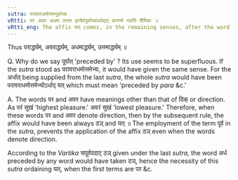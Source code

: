 ```yaml
---
sutra: परावराधमोत्तमपूर्वाच्च
vRtti: पर अवर अधम उत्तम इत्येवंपूर्वाच्चार्धाद्यत् प्रत्ययो भवति शैषिकः ॥
vRtti_eng: The affix यत् comes, in the remaining senses, after the word '_ardha_', when preceded by '_para_', '_avara_', '_adhama_', and '_uttama_'.
---
```

Thus परार्द्ध्यम्, अवरार्द्ध्यम्, अधमार्द्ध्यम्, उत्तमार्द्ध्यम् ॥

Q. Why do we say पूर्वात् 'preceded by' ? Its use seems to be superfluous. If the _sutra_ stood as परावराधमोत्तमेभ्यः, it would have given the same sense. For the अर्धात् being supplied from the last _sutra_, the whole _sutra_ would have been परावराधमोत्तमेभ्योऽर्धाद् यत् which must mean 'preceded by _para_ &c.'  

A. The words पर and अवर have meanings other than that of दिक् or direction. As परं सुखं 'highest pleasure.' अवरं सुखं 'lowest pleasure.' Therefore, when these words पर and अवर denote direction, then by the subsequent rule, the affix would have been always ठञ् and यत् ॥ The employment of the term पूर्व in the _sutra_, prevents the application of the affix ठञ् even when the words denote direction.

According to the _Vartika_ सपूर्वपदाट् ठञ् given under the last _sutra_, the word अर्ध preceded by any word would have taken ठञ्, hence the necessity of this _sutra_ ordaining यत्, when the first terms are पर &c.
